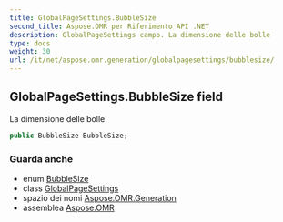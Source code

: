 ```yaml
---
title: GlobalPageSettings.BubbleSize
second_title: Aspose.OMR per Riferimento API .NET
description: GlobalPageSettings campo. La dimensione delle bolle
type: docs
weight: 30
url: /it/net/aspose.omr.generation/globalpagesettings/bubblesize/
---
```

## GlobalPageSettings.BubbleSize field

La dimensione delle bolle

```csharp
public BubbleSize BubbleSize;
```

### Guarda anche

* enum [BubbleSize](../../bubblesize/)
* class [GlobalPageSettings](../)
* spazio dei nomi [Aspose.OMR.Generation](../../globalpagesettings/)
* assemblea [Aspose.OMR](../../../)


